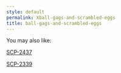 ```yaml
---
style: default
permalink: Xball-gags-and-scrambled-eggs
title: ball-gags-and-scrambled-eggs
---
```

You may also like:

[SCP-2437](http://scp-wiki.net/scp-2437)

[SCP-2339](http://scp-wiki.net/scp-2339)
